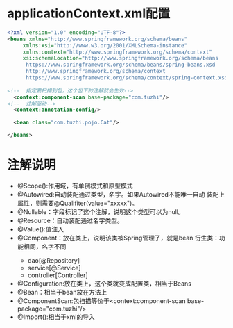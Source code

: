 # applicationContext.xml配置
~~~xml
<?xml version="1.0" encoding="UTF-8"?>
<beans xmlns="http://www.springframework.org/schema/beans"
     xmlns:xsi="http://www.w3.org/2001/XMLSchema-instance"
     xmlns:context="http://www.springframework.org/schema/context"
     xsi:schemaLocation="http://www.springframework.org/schema/beans
      https://www.springframework.org/schema/beans/spring-beans.xsd
      http://www.springframework.org/schema/context
      https://www.springframework.org/schema/context/spring-context.xsd">
    
<!--  指定要扫描到包，这个包下的注解就会生效-->
  <context:component-scan base-package="com.tuzhi"/>
<!--  注解驱动-->
  <context:annotation-config/>

  <bean class="com.tuzhi.pojo.Cat"/>

</beans>
~~~
# 注解说明
* @Scope():作用域，有单例模式和原型模式
* @Autowired:自动装配通过类型，名字。如果Autowired不能唯一自动
  装配上属性，则需要@Qualifiter(value="xxxxx")。
* @Nullable：字段标记了这个注解，说明这个类型可以为null。
* @Resource：自动装配通过名字类型。
* @Value():值注入 
* @Component：放在类上，说明该类被Spring管理了，就是bean
  <bean id="people" class="com.tuzhi.pojo.People"/>
  衍生类：功能相同，名字不同
  * dao[@Repository]
  * service[@Service]
  * controller[Controller]
* @Configuration:放在类上，这个类就变成配置类，相当于Beans
* @Bean：相当于bean放在方法上
* @ComponentScan:包扫描等价于<context:component-scan base-package="com.tuzhi"/>
* @Import():相当于xml的导入

